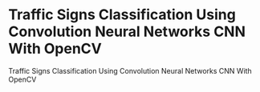 # Traffic Signs Classification Using Convolution Neural Networks CNN  With OpenCV
 Traffic Signs Classification Using Convolution Neural Networks CNN  With OpenCV
